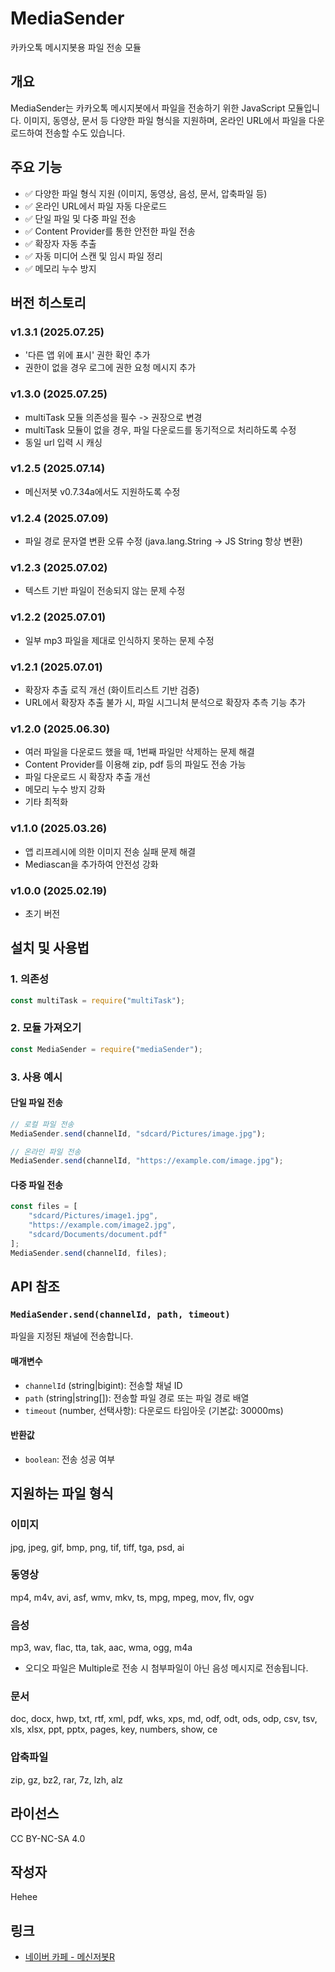 # MediaSender

카카오톡 메시지봇용 파일 전송 모듈

## 개요

MediaSender는 카카오톡 메시지봇에서 파일을 전송하기 위한 JavaScript 모듈입니다. 이미지, 동영상, 문서 등 다양한 파일 형식을 지원하며, 온라인 URL에서 파일을 다운로드하여 전송할 수도 있습니다.

## 주요 기능

- ✅ 다양한 파일 형식 지원 (이미지, 동영상, 음성, 문서, 압축파일 등)
- ✅ 온라인 URL에서 파일 자동 다운로드
- ✅ 단일 파일 및 다중 파일 전송
- ✅ Content Provider를 통한 안전한 파일 전송
- ✅ 확장자 자동 추출
- ✅ 자동 미디어 스캔 및 임시 파일 정리
- ✅ 메모리 누수 방지

## 버전 히스토리

### v1.3.1 (2025.07.25)
- '다른 앱 위에 표시' 권한 확인 추가
- 권한이 없을 경우 로그에 권한 요청 메시지 추가

### v1.3.0 (2025.07.25)
- multiTask 모듈 의존성을 필수 -> 권장으로 변경
- multiTask 모듈이 없을 경우, 파일 다운로드를 동기적으로 처리하도록 수정
- 동일 url 입력 시 캐싱

### v1.2.5 (2025.07.14)
- 메신저봇 v0.7.34a에서도 지원하도록 수정

### v1.2.4 (2025.07.09)
- 파일 경로 문자열 변환 오류 수정 (java.lang.String -> JS String 항상 변환)

### v1.2.3 (2025.07.02)
- 텍스트 기반 파일이 전송되지 않는 문제 수정

### v1.2.2 (2025.07.01)
- 일부 mp3 파일을 제대로 인식하지 못하는 문제 수정

### v1.2.1 (2025.07.01)
- 확장자 추출 로직 개선 (화이트리스트 기반 검증)
- URL에서 확장자 추출 불가 시, 파일 시그니처 분석으로 확장자 추측 기능 추가

### v1.2.0 (2025.06.30)
- 여러 파일을 다운로드 했을 때, 1번째 파일만 삭제하는 문제 해결
- Content Provider를 이용해 zip, pdf 등의 파일도 전송 가능
- 파일 다운로드 시 확장자 추출 개선
- 메모리 누수 방지 강화
- 기타 최적화

### v1.1.0 (2025.03.26)
- 앱 리프레시에 의한 이미지 전송 실패 문제 해결
- Mediascan을 추가하여 안전성 강화

### v1.0.0 (2025.02.19)
- 초기 버전

## 설치 및 사용법

### 1. 의존성
```javascript
const multiTask = require("multiTask");
```

### 2. 모듈 가져오기
```javascript
const MediaSender = require("mediaSender");
```

### 3. 사용 예시

#### 단일 파일 전송
```javascript
// 로컬 파일 전송
MediaSender.send(channelId, "sdcard/Pictures/image.jpg");

// 온라인 파일 전송
MediaSender.send(channelId, "https://example.com/image.jpg");
```

#### 다중 파일 전송
```javascript
const files = [
    "sdcard/Pictures/image1.jpg",
    "https://example.com/image2.jpg",
    "sdcard/Documents/document.pdf"
];
MediaSender.send(channelId, files);
```

## API 참조

### `MediaSender.send(channelId, path, timeout)`

파일을 지정된 채널에 전송합니다.

#### 매개변수
- `channelId` (string|bigint): 전송할 채널 ID
- `path` (string|string[]): 전송할 파일 경로 또는 파일 경로 배열
- `timeout` (number, 선택사항): 다운로드 타임아웃 (기본값: 30000ms)

#### 반환값
- `boolean`: 전송 성공 여부

## 지원하는 파일 형식

### 이미지
jpg, jpeg, gif, bmp, png, tif, tiff, tga, psd, ai

### 동영상
mp4, m4v, avi, asf, wmv, mkv, ts, mpg, mpeg, mov, flv, ogv

### 음성
mp3, wav, flac, tta, tak, aac, wma, ogg, m4a
* 오디오 파일은 Multiple로 전송 시 첨부파일이 아닌 음성 메시지로 전송됩니다.

### 문서
doc, docx, hwp, txt, rtf, xml, pdf, wks, xps, md, odf, odt, ods, odp, csv, tsv, xls, xlsx, ppt, pptx, pages, key, numbers, show, ce

### 압축파일
zip, gz, bz2, rar, 7z, lzh, alz

## 라이선스

CC BY-NC-SA 4.0

## 작성자

Hehee

## 링크

- [네이버 카페 - 메신저봇R](https://cafe.naver.com/nameyee) 
